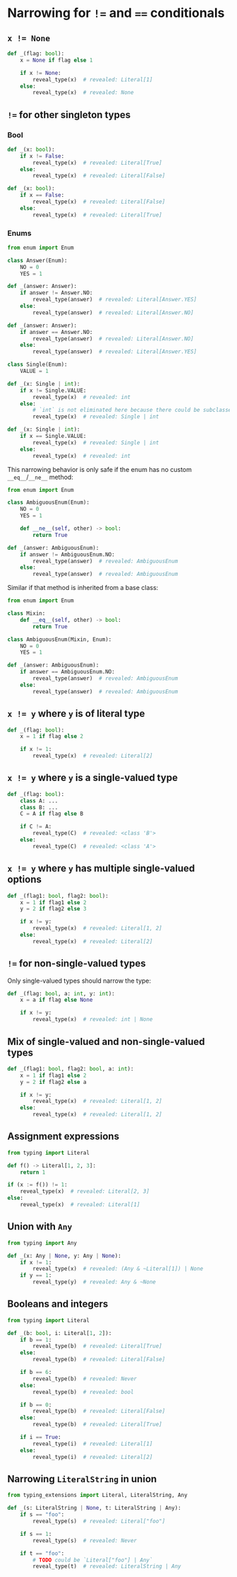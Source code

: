 # Narrowing for `!=` and `==` conditionals

## `x != None`

```py
def _(flag: bool):
    x = None if flag else 1

    if x != None:
        reveal_type(x)  # revealed: Literal[1]
    else:
        reveal_type(x)  # revealed: None
```

## `!=` for other singleton types

### Bool

```py
def _(x: bool):
    if x != False:
        reveal_type(x)  # revealed: Literal[True]
    else:
        reveal_type(x)  # revealed: Literal[False]

def _(x: bool):
    if x == False:
        reveal_type(x)  # revealed: Literal[False]
    else:
        reveal_type(x)  # revealed: Literal[True]
```

### Enums

```py
from enum import Enum

class Answer(Enum):
    NO = 0
    YES = 1

def _(answer: Answer):
    if answer != Answer.NO:
        reveal_type(answer)  # revealed: Literal[Answer.YES]
    else:
        reveal_type(answer)  # revealed: Literal[Answer.NO]

def _(answer: Answer):
    if answer == Answer.NO:
        reveal_type(answer)  # revealed: Literal[Answer.NO]
    else:
        reveal_type(answer)  # revealed: Literal[Answer.YES]

class Single(Enum):
    VALUE = 1

def _(x: Single | int):
    if x != Single.VALUE:
        reveal_type(x)  # revealed: int
    else:
        # `int` is not eliminated here because there could be subclasses of `int` with custom `__eq__`/`__ne__` methods
        reveal_type(x)  # revealed: Single | int

def _(x: Single | int):
    if x == Single.VALUE:
        reveal_type(x)  # revealed: Single | int
    else:
        reveal_type(x)  # revealed: int
```

This narrowing behavior is only safe if the enum has no custom `__eq__`/`__ne__` method:

```py
from enum import Enum

class AmbiguousEnum(Enum):
    NO = 0
    YES = 1

    def __ne__(self, other) -> bool:
        return True

def _(answer: AmbiguousEnum):
    if answer != AmbiguousEnum.NO:
        reveal_type(answer)  # revealed: AmbiguousEnum
    else:
        reveal_type(answer)  # revealed: AmbiguousEnum
```

Similar if that method is inherited from a base class:

```py
from enum import Enum

class Mixin:
    def __eq__(self, other) -> bool:
        return True

class AmbiguousEnum(Mixin, Enum):
    NO = 0
    YES = 1

def _(answer: AmbiguousEnum):
    if answer == AmbiguousEnum.NO:
        reveal_type(answer)  # revealed: AmbiguousEnum
    else:
        reveal_type(answer)  # revealed: AmbiguousEnum
```

## `x != y` where `y` is of literal type

```py
def _(flag: bool):
    x = 1 if flag else 2

    if x != 1:
        reveal_type(x)  # revealed: Literal[2]
```

## `x != y` where `y` is a single-valued type

```py
def _(flag: bool):
    class A: ...
    class B: ...
    C = A if flag else B

    if C != A:
        reveal_type(C)  # revealed: <class 'B'>
    else:
        reveal_type(C)  # revealed: <class 'A'>
```

## `x != y` where `y` has multiple single-valued options

```py
def _(flag1: bool, flag2: bool):
    x = 1 if flag1 else 2
    y = 2 if flag2 else 3

    if x != y:
        reveal_type(x)  # revealed: Literal[1, 2]
    else:
        reveal_type(x)  # revealed: Literal[2]
```

## `!=` for non-single-valued types

Only single-valued types should narrow the type:

```py
def _(flag: bool, a: int, y: int):
    x = a if flag else None

    if x != y:
        reveal_type(x)  # revealed: int | None
```

## Mix of single-valued and non-single-valued types

```py
def _(flag1: bool, flag2: bool, a: int):
    x = 1 if flag1 else 2
    y = 2 if flag2 else a

    if x != y:
        reveal_type(x)  # revealed: Literal[1, 2]
    else:
        reveal_type(x)  # revealed: Literal[1, 2]
```

## Assignment expressions

```py
from typing import Literal

def f() -> Literal[1, 2, 3]:
    return 1

if (x := f()) != 1:
    reveal_type(x)  # revealed: Literal[2, 3]
else:
    reveal_type(x)  # revealed: Literal[1]
```

## Union with `Any`

```py
from typing import Any

def _(x: Any | None, y: Any | None):
    if x != 1:
        reveal_type(x)  # revealed: (Any & ~Literal[1]) | None
    if y == 1:
        reveal_type(y)  # revealed: Any & ~None
```

## Booleans and integers

```py
from typing import Literal

def _(b: bool, i: Literal[1, 2]):
    if b == 1:
        reveal_type(b)  # revealed: Literal[True]
    else:
        reveal_type(b)  # revealed: Literal[False]

    if b == 6:
        reveal_type(b)  # revealed: Never
    else:
        reveal_type(b)  # revealed: bool

    if b == 0:
        reveal_type(b)  # revealed: Literal[False]
    else:
        reveal_type(b)  # revealed: Literal[True]

    if i == True:
        reveal_type(i)  # revealed: Literal[1]
    else:
        reveal_type(i)  # revealed: Literal[2]
```

## Narrowing `LiteralString` in union

```py
from typing_extensions import Literal, LiteralString, Any

def _(s: LiteralString | None, t: LiteralString | Any):
    if s == "foo":
        reveal_type(s)  # revealed: Literal["foo"]

    if s == 1:
        reveal_type(s)  # revealed: Never

    if t == "foo":
        # TODO could be `Literal["foo"] | Any`
        reveal_type(t)  # revealed: LiteralString | Any
```
